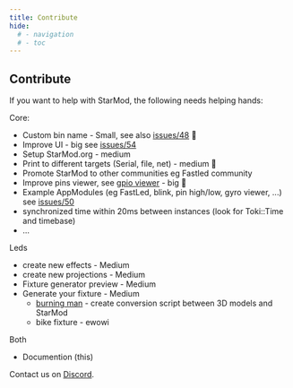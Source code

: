 ```yaml
---
title: Contribute
hide:
  # - navigation
  # - toc
---
```


## Contribute

If you want to help with StarMod, the following needs helping hands:

Core:

* Custom bin name - Small, see also [issues/48](https://github.com/ewowi/StarMod/issues/48) 🚧
* Improve UI - big see [issues/54](https://github.com/ewowi/StarMod/issues/54)
* Setup StarMod.org - medium
* Print to different targets (Serial, file, net) - medium 🚧
* Promote StarMod to other communities eg Fastled community
* Improve pins viewer, see [gpio viewer](https://github.com/thelastoutpostworkshop/gpio_viewer/issues/110) - big 🚧
* Example AppModules (eg FastLed, blink, pin high/low, gyro viewer, ...) see [issues/50](https://github.com/ewowi/StarMod/issues/50)
* synchronized time within 20ms between instances (look for Toki::Time and timebase)
* ...

Leds

* create new effects - Medium
* create new projections - Medium
* Fixture generator preview - Medium
* Generate your fixture - Medium
    * [burning man](https://3dwarehouse.sketchup.com/model/e9de47b1-02f6-4677-a2ad-e73c1af6442f/Burning-Man-Effigy) - create conversion script between 3D models and StarMod 
    * bike fixture - ewowi

Both

* Documention (this)

Contact us on [Discord](https://discord.gg/VGDGGX8qvQ).
